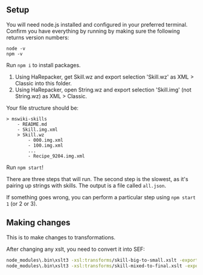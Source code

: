 ## Setup
You will need node.js installed and configured in your preferred terminal. Confirm you have everything by running by making sure the following returns version numbers:

```
node -v
npm -v
```


Run `npm i` to install packages.

1. Using HaRepacker, get Skill.wz and export selection 'Skill.wz' as XML > Classic into this folder.
2. Using HaRepacker, open String.wz and export selection 'Skill.img' (not String.wz) as XML > Classic. 

Your file structure should be:
```
> mswiki-skills
    - README.md
    - Skill.img.xml
    > Skill.wz
        - 000.img.xml
        - 100.img.xml
        ...
        - Recipe_9204.img.xml
```

Run `npm start`!

There are three steps that will run. The second step is the slowest, as it's pairing up strings with skills. The output is a file called `all.json`.

If something goes wrong, you can perform a particular step using `npm start 1` (or 2 or 3).

## Making changes
This is to make changes to transformations.

After changing any xslt, you need to convert it into SEF:
```bash
node_modules\.bin\xslt3 -xsl:transforms/skill-big-to-small.xslt -export:transforms/skill-big-to-small.sef.json -t -nogo
node_modules\.bin\xslt3 -xsl:transforms/skill-mixed-to-final.xslt -export:transforms/skill-mixed-to-final.sef.json -t -nogo
```